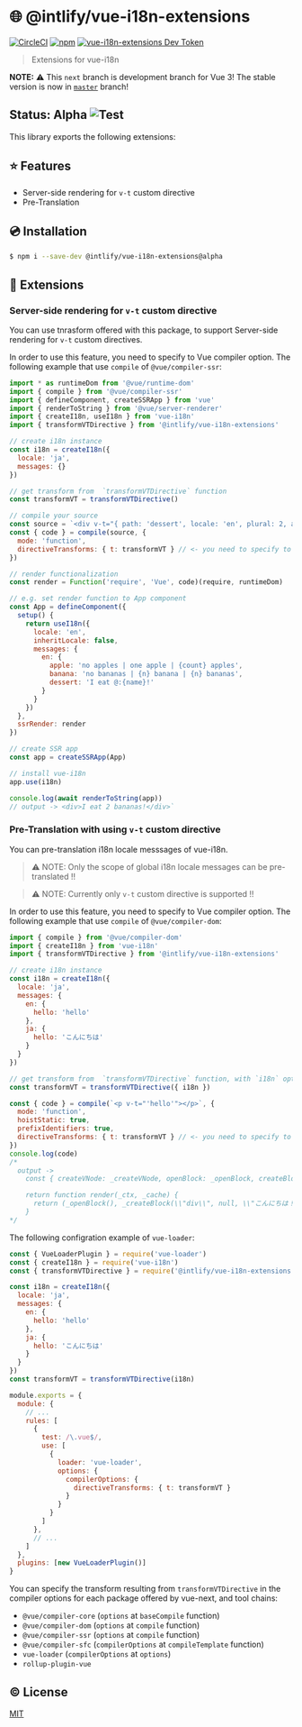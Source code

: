 # :globe_with_meridians: @intlify/vue-i18n-extensions

[![CircleCI](https://circleci.com/gh/intlify/vue-i18n-extensions/tree/master.svg?style=svg)](https://circleci.com/gh/intlify/vue-i18n-extensions/tree/dev)
[![npm](https://img.shields.io/npm/v/@intlify/vue-i18n-extensions.svg)](https://www.npmjs.com/package/@intlify/vue-i18n-extensions)
[![vue-i18n-extensions Dev Token](https://badge.devtoken.rocks/vue-i18n-extensions)](https://devtoken.rocks/package/vue-i18n-extensions)

> Extensions for vue-i18n

**NOTE:** :warning: This `next` branch is development branch for Vue 3! The stable version is now in [`master`](https://github.com/intlify/vue-i18n-extensions/tree/master) branch!

## Status: Alpha ![Test](https://github.com/intlify/vue-i18n-extensions/workflows/Test/badge.svg)

This library exports the following extensions:


## :star: Features

- Server-side rendering for `v-t` custom directive
- Pre-Translation


## :cd: Installation

```sh
$ npm i --save-dev @intlify/vue-i18n-extensions@alpha
```


## :rocket: Extensions

### Server-side rendering for `v-t` custom directive

You can use tnrasform offered with this package, to support Server-side rendering for `v-t` custom directives.

In order to use this feature, you need to specify to Vue compiler option.
The following example that use `compile` of `@vue/compiler-ssr`:

```js
import * as runtimeDom from '@vue/runtime-dom'
import { compile } from '@vue/compiler-ssr'
import { defineComponent, createSSRApp } from 'vue'
import { renderToString } from '@vue/server-renderer'
import { createI18n, useI18n } from 'vue-i18n'
import { transformVTDirective } from '@intlify/vue-i18n-extensions'

// create i18n instance
const i18n = createI18n({
  locale: 'ja',
  messages: {}
})

// get transform from  `transformVTDirective` function
const transformVT = transformVTDirective()

// compile your source
const source = `<div v-t="{ path: 'dessert', locale: 'en', plural: 2, args: { name: 'banana' } }"/>`
const { code } = compile(source, {
  mode: 'function',
  directiveTransforms: { t: transformVT } // <- you need to specify to `directiveTransforms` option!
})

// render functionalization
const render = Function('require', 'Vue', code)(require, runtimeDom)

// e.g. set render function to App component
const App = defineComponent({
  setup() {
    return useI18n({
      locale: 'en',
      inheritLocale: false,
      messages: {
        en: {
          apple: 'no apples | one apple | {count} apples',
          banana: 'no bananas | {n} banana | {n} bananas',
          dessert: 'I eat @:{name}!'
        }
      }
    })
  },
  ssrRender: render
})

// create SSR app
const app = createSSRApp(App)

// install vue-i18n
app.use(i18n)

console.log(await renderToString(app))
// output -> <div>I eat 2 bananas!</div>`
```


### Pre-Translation with using `v-t` custom directive

You can pre-translation i18n locale messsages of vue-i18n.

> :warning: NOTE: Only the scope of global i18n locale messages can be pre-translated !!

> :warning: NOTE: Currently only `v-t` custom directive is supported !!

In order to use this feature, you need to specify to Vue compiler option.
The following example that use `compile` of `@vue/compiler-dom`:

```js
import { compile } from '@vue/compiler-dom'
import { createI18n } from 'vue-i18n'
import { transformVTDirective } from '@intlify/vue-i18n-extensions'

// create i18n instance
const i18n = createI18n({
  locale: 'ja',
  messages: {
    en: {
      hello: 'hello'
    },
    ja: {
      hello: 'こんにちは'
    }
  }
})

// get transform from  `transformVTDirective` function, with `i18n` option
const transformVT = transformVTDirective({ i18n })

const { code } = compile(`<p v-t="'hello'"></p>`, {
  mode: 'function',
  hoistStatic: true,
  prefixIdentifiers: true,
  directiveTransforms: { t: transformVT } // <- you need to specify to `directiveTransforms` option!
})
console.log(code)
/*
  output ->
    const { createVNode: _createVNode, openBlock: _openBlock, createBlock: _createBlock } = Vue

    return function render(_ctx, _cache) {
      return (_openBlock(), _createBlock(\\"div\\", null, \\"こんにちは！\\"))
    }
*/
```

The following configration example of `vue-loader`:

```js
const { VueLoaderPlugin } = require('vue-loader')
const { createI18n } = require('vue-i18n')
const { transformVTDirective } = require('@intlify/vue-i18n-extensions')

const i18n = createI18n({
  locale: 'ja',
  messages: {
    en: {
      hello: 'hello'
    },
    ja: {
      hello: 'こんにちは'
    }
  }
})
const transformVT = transformVTDirective(i18n)

module.exports = {
  module: {
    // ...
    rules: [
      {
        test: /\.vue$/,
        use: [
          {
            loader: 'vue-loader',
            options: {
              compilerOptions: {
                directiveTransforms: { t: transformVT }
              }
            }
          }
        ]
      },
      // ...
    ]
  },
  plugins: [new VueLoaderPlugin()]
}
```

You can specify the transform resulting from `transformVTDirective` in the compiler options for each package offered by vue-next, and tool chains:

- `@vue/compiler-core` (`options` at `baseCompile` function)
- `@vue/compiler-dom` (`options` at `compile` function)
- `@vue/compiler-ssr` (`options` at `compile` function)
- `@vue/compiler-sfc` (`compilerOptions` at `compileTemplate` function)
- `vue-loader` (`compilerOptions` at `options`)
- `rollup-plugin-vue`


## :copyright: License

[MIT](http://opensource.org/licenses/MIT)
